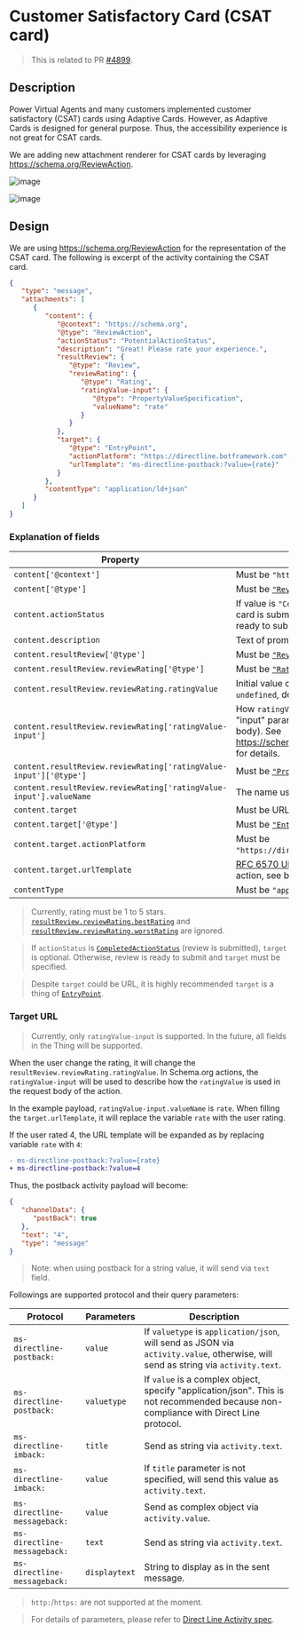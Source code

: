 # Customer Satisfactory Card (CSAT card)

> This is related to PR [#4899](https://github.com/microsoft/BotFramework-WebChat/pull/4899).

## Description

Power Virtual Agents and many customers implemented customer satisfactory (CSAT) cards using Adaptive Cards. However, as Adaptive Cards is designed for general purpose. Thus, the accessibility experience is not great for CSAT cards.

We are adding new attachment renderer for CSAT cards by leveraging https://schema.org/ReviewAction.

![image](https://github.com/microsoft/BotFramework-WebChat/assets/1622400/d60092de-3f71-4914-8a08-5f16128ea9e2)

![image](https://github.com/microsoft/BotFramework-WebChat/assets/1622400/902dffff-a2fe-4163-8182-0a58969f0f33)

## Design

We are using https://schema.org/ReviewAction for the representation of the CSAT card. The following is excerpt of the activity containing the CSAT card.

```json
{
   "type": "message",
   "attachments": [
      {
         "content": {
            "@context": "https://schema.org",
            "@type": "ReviewAction",
            "actionStatus": "PotentialActionStatus",
            "description": "Great! Please rate your experience.",
            "resultReview": {
               "@type": "Review",
               "reviewRating": {
                  "@type": "Rating",
                  "ratingValue-input": {
                     "@type": "PropertyValueSpecification",
                     "valueName": "rate"
                  }
               }
            },
            "target": {
               "@type": "EntryPoint",
               "actionPlatform": "https://directline.botframework.com",
               "urlTemplate": "ms-directline-postback:?value={rate}"
            }
         },
         "contentType": "application/ld+json"
      }
   ]
}
```

### Explanation of fields

| Property                                                           | Description                                                                                                                         |
| ------------------------------------------------------------------ | ----------------------------------------------------------------------------------------------------------------------------------- |
| `content['@context']`                                              | Must be `"https://schema.org"`.                                                                                                     |
| `content['@type']`                                                 | Must be [`"ReviewAction"`](https://schema.org/ReviewAction).                                                                        |
| `content.actionStatus`                                             | If value is `"CompletedActionStatus"`, the card is submitted. Otherwise, the card is ready to submit.                               |
| `content.description`                                              | Text of prompting the user for rating.                                                                                              |
| `content.resultReview['@type']`                                    | Must be [`"Review"`](https://schema.org/Review).                                                                                    |
| `content.resultReview.reviewRating['@type']`                       | Must be [`"Rating"`](https://schema.org/Rating).                                                                                    |
| `content.resultReview.reviewRating.ratingValue`                    | Initial value of rating, must be `1` to `5` or `undefined`, default to `undefined`.                                                 |
| `content.resultReview.reviewRating['ratingValue-input']`           | How `ratingValue` should be used as "input" parameters (a.k.a. request body). See https://schema.org/docs/actions.html for details. |
| `content.resultReview.reviewRating['ratingValue-input']['@type']`  | Must be [`"PropertyValueSpecification"`](https://schema.org/PropertyValueSpecification).                                            |
| `content.resultReview.reviewRating['ratingValue-input'].valueName` | The name used in URL template.                                                                                                      |
| `content.target`                                                   | Must be URL or thing of `"EntryPoint"`.                                                                                             |
| `content.target['@type']`                                          | Must be [`"EntryPoint"`](https://schema.org/EntryPoint).                                                                            |
| `content.target.actionPlatform`                                    | Must be `"https://directline.botframework.com"`.                                                                                    |
| `content.target.urlTemplate`                                       | [RFC 6570 URL template](https://datatracker.ietf.org/doc/html/rfc6570) to send the action, see below.                               |
| `contentType`                                                      | Must be `"application/ld+json"`.                                                                                                    |

> Currently, rating must be 1 to 5 stars. [`resultReview.reviewRating.bestRating`](https://schema.org/bestRating) and [`resultReview.reviewRating.worstRating`](https://schema.org/worstRating) are ignored.

> If `actionStatus` is [`CompletedActionStatus`](https://schema.org/ActionStatusType) (review is submitted), `target` is optional. Otherwise, review is ready to submit and `target` must be specified.

> Despite `target` could be URL, it is highly recommended `target` is a thing of [`EntryPoint`](https://schema.org/EntryPoint).

### Target URL

> Currently, only `ratingValue-input` is supported. In the future, all fields in the Thing will be supported.

When the user change the rating, it will change the `resultReview.reviewRating.ratingValue`. In Schema.org actions, the `ratingValue-input` will be used to describe how the `ratingValue` is used in the request body of the action.

In the example payload, `ratingValue-input.valueName` is `rate`. When filling the `target.urlTemplate`, it will replace the variable `rate` with the user rating.

If the user rated 4, the URL template will be expanded as by replacing variable `rate` with `4`:

```diff
- ms-directline-postback:?value={rate}
+ ms-directline-postback:?value=4
```

Thus, the postback activity payload will become:

```json
{
   "channelData": {
      "postBack": true
   },
   "text": "4",
   "type": "message"
}
```

> Note: when using postback for a string value, it will send via `text` field.

Followings are supported protocol and their query parameters:

| Protocol                     | Parameters    | Description                                                                                                                           |
| ---------------------------- | ------------- | ------------------------------------------------------------------------------------------------------------------------------------- |
| `ms-directline-postback:`    | `value`       | If `valuetype` is `application/json`, will send as JSON via `activity.value`, otherwise, will send as string via `activity.text`.     |
| `ms-directline-postback:`    | `valuetype`   | If `value` is a complex object, specify "application/json". This is not recommended because non-compliance with Direct Line protocol. |
| `ms-directline-imback:`      | `title`       | Send as string via `activity.text`.                                                                                                   |
| `ms-directline-imback:`      | `value`       | If `title` parameter is not specified, will send this value as `activity.text`.                                                       |
| `ms-directline-messageback:` | `value`       | Send as complex object via `activity.value`.                                                                                          |
| `ms-directline-messageback:` | `text`        | Send as string via `activity.text`.                                                                                                   |
| `ms-directline-messageback:` | `displaytext` | String to display as in the sent message.                                                                                             |

> `http:`/`https:` are not supported at the moment.

> For details of parameters, please refer to [Direct Line Activity spec](https://github.com/Microsoft/botframework-sdk/blob/main/specs/botframework-activity/botframework-activity.md).
